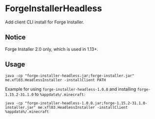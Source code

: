 # ForgeInstallerHeadless
Add client CLI install for Forge Installer.
## Notice
Forge Installer 2.0 only, which is used in 1.13+.
## Usage
```shell script
java -cp "forge-installer-headless.jar;forge-installer.jar" me.xfl03.HeadlessInstaller -installClient PATH
```
Example for using `forge-installer-headless-1.0.0` and installing `forge-1.15.2-31.1.0` to `%appdata%/.minecraft`:
```shell script
java -cp "forge-installer-headless-1.0.0.jar;forge-1.15.2-31.1.0-installer.jar" me.xfl03.HeadlessInstaller -installClient %appdata%/.minecraft
```
